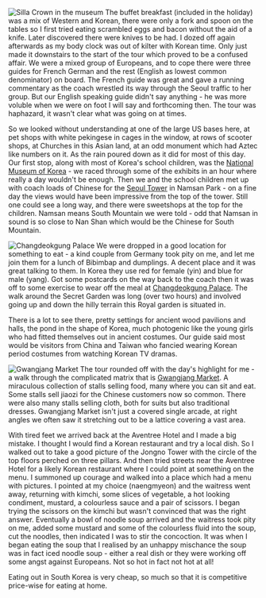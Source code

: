 ![Silla Crown in the museum](museum_crown.jpg)
The buffet breakfast (included in the holiday) was a mix of Western and Korean, there were only a fork
and spoon on the tables so I first tried eating scrambled eggs and bacon without the aid of a knife.
Later discovered there were knives to be had. I dozed off again afterwards as my body clock was out of
kilter with Korean time. Only just made it downstairs to the start of the tour which proved to be a
confused affair. We were a mixed group of Europeans, and to cope there were three guides for French
German and the rest (English as lowest common denominator) on board. The French guide was great and
gave a running commentary as the coach wrestled its way through the Seoul traffic to her group. But our
English speaking guide didn't say anything - he was more voluble when we were on foot I will say and
forthcoming then. The tour was haphazard, it wasn't clear what was going on at times.

So we looked without understanding at one of the large US bases here, at pet shops with white pekingese
in cages in the window, at rows of scooter shops, at Churches in this Asian land, at an odd monument
which had Aztec like numbers on it. As the rain poured down as it did for most of this day. Our first
stop, along with most of Korea's school children, was the
[National Museum of Korea](http://www.museum.go.kr/site/eng/home) - we raced through some of the
exhibits in an hour where really a day wouldn't be enough. Then we and the school children met up
with coach loads of Chinese for the [Seoul Tower](http://www.nseoultower.co.kr/eng/) in Namsan Park -
on a fine day the views would have been impressive from the top of the tower. Still one could see a
long way, and there were sweetshops at the top for the children. Namsan means South Mountain we were
told - odd that Namsan in sound is so close to Nan Shan which would be the Chinese for South Mountain.

![Changdeokgung Palace](palace.jpg)
We were dropped in a good location for something to eat - a kind couple from Germany took pity on me,
and let me join them for a lunch of Bibimbap and dumplings. A decent place and it was great talking to
them. In Korea they use red for female (yin) and blue for male (yang). Got some postcards on the way
back to the coach then it was off to some exercise to wear off the meal at
[Changdeokgung Palace](http://cdg.go.kr/eng/). The walk around the Secret Garden was
long (over two hours) and involved going up and down the hilly terrain this Royal garden is situated in.

There is a lot to see there, pretty settings for ancient wood pavilions and halls, the pond in the
shape of Korea, much photogenic like the young girls who had fitted themselves out in ancient costumes.
Our guide said most would be visitors from China and Taiwan who fancied wearing Korean period costumes
from watching Korean TV dramas.

![Gwangjang Market](gwangjang1.jpg)
The tour rounded off with the day's highlight for me - a walk through the complicated matrix that is
[Gwangjang Market](http://english.visitkorea.or.kr/enu/SHP/SH_EN_7_2.jsp?cid=273761).
A miraculous collection of stalls selling food, many where you can sit and eat. Some
stalls sell jiaozi for the Chinese customers now so common. There were also many stalls selling cloth, both
for suits but also traditional dresses. Gwangjang Market isn't just a covered single arcade, at right
angles we often saw it stretching out to be a lattice covering a vast area.

With tired feet we arrived back at the Aventree Hotel and I made a big mistake. I thought I would
find a Korean restaurant and try a local dish. So I walked out to take a good picture of the Jongno
Tower with the circle of the top floors perched on three pillars. And then tried streets near the
Aventree Hotel for a likely Korean restaurant where I could point at something on the menu.
I summoned up courage and walked into a place which had a menu with pictures. I pointed at my choice
(naengmyeon) and the waitress went away, returning with kimchi, some slices of vegetable, a hot
looking condiment, mustard, a colourless sauce and a pair of scissors. I began trying the
scissors on the kimchi but wasn't convinced that was the right answer. Eventually a bowl of
noodle soup arrived and the waitress took pity on me, added some mustard and some of the
colourless fluid into the soup, cut the noodles, then indicated I was to stir the concoction. It
was when I began eating the soup that I realised by an unhappy mischance the soup was in fact
iced noodle soup - either a real dish or they were working off some angst against Europeans.
Not so hot in fact not hot at all!

Eating out in South Korea is very cheap, so much so that it is competitive price-wise for eating at home.
